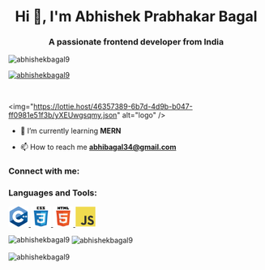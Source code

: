 <h1 align="center">Hi 👋, I'm Abhishek Prabhakar Bagal</h1>
<h3 align="center">A passionate frontend developer from India</h3>

<p align="left"> <img src="https://komarev.com/ghpvc/?username=abhishekbagal9&label=Profile%20views&color=0e75b6&style=flat" alt="abhishekbagal9" /> </p>

<p align="left"> <a href="https://github.com/ryo-ma/github-profile-trophy"><img src="https://github-profile-trophy.vercel.app/?username=abhishekbagal9" alt="abhishekbagal9" /></a> </p>

<p align="left"> <a href="https://twitter.com/" target="blank"><img src="https://img.shields.io/twitter/follow/?logo=twitter&style=for-the-badge" alt="" /></a> </p>

<img="https://lottie.host/46357389-6b7d-4d9b-b047-ff0981e51f3b/yXEUwgsqmy.json" alt="logo" />

- 🌱 I’m currently learning **MERN**

- 📫 How to reach me **abhibagal34@gmail.com**

<h3 align="left">Connect with me:</h3>
<p align="left">
</p>

<h3 align="left">Languages and Tools:</h3>
<p align="left"> <a href="https://www.w3schools.com/cpp/" target="_blank" rel="noreferrer"> <img src="https://raw.githubusercontent.com/devicons/devicon/master/icons/cplusplus/cplusplus-original.svg" alt="cplusplus" width="40" height="40"/> </a> <a href="https://www.w3schools.com/css/" target="_blank" rel="noreferrer"> <img src="https://raw.githubusercontent.com/devicons/devicon/master/icons/css3/css3-original-wordmark.svg" alt="css3" width="40" height="40"/> </a> <a href="https://www.w3.org/html/" target="_blank" rel="noreferrer"> <img src="https://raw.githubusercontent.com/devicons/devicon/master/icons/html5/html5-original-wordmark.svg" alt="html5" width="40" height="40"/> </a> <a href="https://developer.mozilla.org/en-US/docs/Web/JavaScript" target="_blank" rel="noreferrer"> <img src="https://raw.githubusercontent.com/devicons/devicon/master/icons/javascript/javascript-original.svg" alt="javascript" width="40" height="40"/> </a> </p>

<p><img align="left" src="https://github-readme-stats.vercel.app/api/top-langs?username=abhishekbagal9&show_icons=true&locale=en&layout=compact" alt="abhishekbagal9" /></p>

<p>&nbsp;<img align="center" src="https://github-readme-stats.vercel.app/api?username=abhishekbagal9&show_icons=true&locale=en" alt="abhishekbagal9" /></p>

<p><img align="center" src="https://github-readme-streak-stats.herokuapp.com/?user=abhishekbagal9&" alt="abhishekbagal9" /></p>
